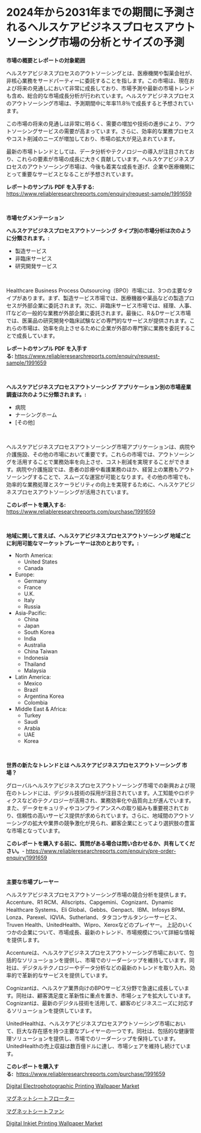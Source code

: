 <p><h1>2024年から2031年までの期間に予測されるヘルスケアビジネスプロセスアウトソーシング市場の分析とサイズの予測</h1></p><p><strong>市場の概要とレポートの対象範囲</strong></p>
<p><p>ヘルスケアビジネスプロセスのアウトソーシングとは、医療機関や製薬会社が、非核心業務をサードパーティーに委託することを指します。この市場は、現在および将来の見通しにおいて非常に成長しており、市場予測や最新の市場トレンドも含め、総合的な市場成長分析が行われています。ヘルスケアビジネスプロセスのアウトソーシング市場は、予測期間中に年率11.8％で成長すると予想されています。</p><p>この市場の将来の見通しは非常に明るく、需要の増加や技術の進歩により、アウトソーシングサービスの需要が高まっています。さらに、効率的な業務プロセスやコスト削減のニーズが増加しており、市場の拡大が見込まれています。</p><p>最新の市場トレンドとしては、データ分析やテクノロジーの導入が注目されており、これらの要素が市場の成長に大きく貢献しています。ヘルスケアビジネスプロセスのアウトソーシング市場は、今後も着実な成長を遂げ、企業や医療機関にとって重要なサービスとなることが予想されています。</p></p>
<p><strong>レポートのサンプル PDF を入手する:</strong> <a href="https://www.reliableresearchreports.com/enquiry/request-sample/1991659">https://www.reliableresearchreports.com/enquiry/request-sample/1991659</a></p>
<p>&nbsp;</p>
<p><strong>市場セグメンテーション</strong></p>
<p><strong>ヘルスケアビジネスプロセスアウトソーシング タイプ別の市場分析は次のように分類されます。:</strong></p>
<p><ul><li>製造サービス</li><li>非臨床サービス</li><li>研究開発サービス</li></ul></p>
<p>&nbsp;</p>
<p><p>Healthcare Business Process Outsourcing（BPO）市場には、3つの主要なタイプがあります。まず、製造サービス市場では、医療機器や薬品などの製造プロセスが外部企業に委託されます。次に、非臨床サービス市場では、経理、人事、ITなどの一般的な業務が外部企業に委託されます。最後に、R＆Dサービス市場では、医薬品の研究開発や臨床試験などの専門的なサービスが提供されます。これらの市場は、効率を向上させるために企業が外部の専門家に業務を委託することで成長しています。</p></p>
<p><strong>レポートのサンプル PDF を入手する:</strong>&nbsp;<a href="https://www.reliableresearchreports.com/enquiry/request-sample/1991659">https://www.reliableresearchreports.com/enquiry/request-sample/1991659</a></p>
<p>&nbsp;</p>
<p><strong> ヘルスケアビジネスプロセスアウトソーシング アプリケーション別の市場産業調査は次のように分類されます。:</strong></p>
<p><ul><li>病院</li><li>ナーシングホーム</li><li>[その他]</li></ul></p>
<p>&nbsp;</p>
<p><p>ヘルスケアビジネスプロセスアウトソーシング市場アプリケーションは、病院や介護施設、その他の市場において重要です。これらの市場では、アウトソーシングを活用することで業務効率を向上させ、コスト削減を実現することができます。病院や介護施設では、患者の診療や看護業務のほか、経営上の業務もアウトソーシングすることで、スムーズな運営が可能となります。その他の市場でも、効率的な業務処理とスケーラビリティの向上を実現するために、ヘルスケアビジネスプロセスアウトソーシングが活用されています。</p></p>
<p><strong>このレポートを購入する:</strong>&nbsp; <a href="https://www.reliableresearchreports.com/purchase/1991659">https://www.reliableresearchreports.com/purchase/1991659</a></p>
<p>&nbsp;</p>
<p><strong>地域に関して言えば、ヘルスケアビジネスプロセスアウトソーシング 地域ごとに利用可能なマーケットプレーヤーは次のとおりです。:</strong></p>
<p><ul>
    <li>
        North America:
        <ul>
            <li>United States</li>
            <li>Canada</li>
        </ul>
    </li>
    <li>
        Europe:
        <ul>
            <li>Germany</li>
            <li>France</li>
            <li>U.K.</li>
            <li>Italy</li>
            <li>Russia</li>
        </ul>
    </li>
    <li>
        Asia-Pacific:
        <ul>
            <li>China</li>
            <li>Japan</li>
            <li>South Korea</li>
            <li>India</li>
            <li>Australia</li>
            <li>China Taiwan</li>
            <li>Indonesia</li>
            <li>Thailand</li>
            <li>Malaysia</li>
        </ul>
    </li>
    <li>
        Latin America:
        <ul>
            <li>Mexico</li>
            <li>Brazil</li>
            <li>Argentina Korea</li>
            <li>Colombia</li>
        </ul>
    </li>
    <li>
        Middle East & Africa:
        <ul>
            <li>Turkey</li>
            <li>Saudi</li>
            <li>Arabia</li>
            <li>UAE</li>
            <li>Korea</li>
        </ul>
    </li>
    </ul></p>
<p>&nbsp;</p>
<p><strong>世界の新たなトレンドとは ヘルスケアビジネスプロセスアウトソーシング 市場？</strong></p>
<p><p>グローバルヘルスケアビジネスプロセスアウトソーシング市場での新興および現在のトレンドには、デジタル技術の採用が注目されています。人工知能やロボティクスなどのテクノロジーが活用され、業務効率化や品質向上が進んでいます。また、データセキュリティやコンプライアンスへの取り組みも重要視されており、信頼性の高いサービス提供が求められています。さらに、地域間のアウトソーシングの拡大や業界の競争激化が見られ、顧客企業にとってより選択肢の豊富な市場となっています。</p></p>
<p><strong>このレポートを購入する前に、質問がある場合は問い合わせるか、共有してください。</strong>- <a href="https://www.reliableresearchreports.com/enquiry/pre-order-enquiry/1991659">https://www.reliableresearchreports.com/enquiry/pre-order-enquiry/1991659</a></p>
<p>&nbsp;</p>
<p><strong>主要な市場プレーヤー</strong></p>
<p><p>ヘルスケアビジネスプロセスアウトソーシング市場の競合分析を提供します。Accenture、R1 RCM、Allscripts、Capgemini、Cognizant、Dynamic Healthcare Systems、Eli Global、Gebbs、Genpact、IBM、Infosys BPM、Lonza、Parexel、IQVIA、Sutherland、タタコンサルタンシーサービス、Truven Health、UnitedHealth、Wipro、Xeroxなどのプレイヤー。 上記のいくつかの企業について、市場成長、最新のトレンド、市場規模について詳細な情報を提供します。</p><p>Accentureは、ヘルスケアビジネスプロセスアウトソーシング市場において、包括的なソリューションを提供し、市場でのリーダーシップを維持しています。同社は、デジタルテクノロジーやデータ分析などの最新のトレンドを取り入れ、効率的で革新的なサービスを提供しています。</p><p>Cognizantは、ヘルスケア業界向けのBPOサービス分野で急速に成長しています。同社は、顧客満足度と革新性に重点を置き、市場シェアを拡大しています。Cognizantは、最新のデジタル技術を活用して、顧客のビジネスニーズに対応するソリューションを提供しています。</p><p>UnitedHealthは、ヘルスケアビジネスプロセスアウトソーシング市場において、巨大な存在感を持つ主要なプレイヤーの一つです。同社は、包括的な健康管理ソリューションを提供し、市場でのリーダーシップを保持しています。UnitedHealthの売上収益は数百億ドルに達し、市場シェアを維持し続けています。</p></p>
<p><strong>このレポートを購入する:</strong>&nbsp;&nbsp;<a href="https://www.reliableresearchreports.com/purchase/1991659">https://www.reliableresearchreports.com/purchase/1991659</a></p>
<p><p><a href="https://github.com/mancsybtousav/Market-Research-Report-List-1/blob/main/digital-electrophotographic-printing-wallpaper-market.md">Digital Electrophotographic Printing Wallpaper Market</a></p><p><a href="https://github.com/laurenreichert/Market-Research-Report-List-1/blob/main/44045858132.md">マグネットシートフローター</a></p><p><a href="https://github.com/vtbvgl20191192/Market-Research-Report-List-1/blob/main/70433008131.md">マグネットシートファン</a></p><p><a href="https://github.com/josesg55/Market-Research-Report-List-2/blob/main/digital-inkjet-printing-wallpaper-market.md">Digital Inkjet Printing Wallpaper Market</a></p></p>